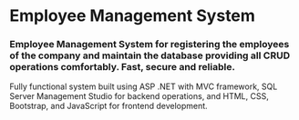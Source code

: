 # Employee Management System
### Employee Management System for registering the employees of the company and maintain the database providing all CRUD operations comfortably. Fast, secure and reliable.
Fully functional system built using ASP .NET with MVC framework, SQL Server Management Studio for backend operations, and HTML, CSS, Bootstrap, and JavaScript for frontend development. 
